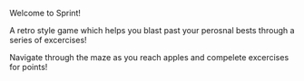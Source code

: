 Welcome to Sprint!

A retro style game which helps you blast past your perosnal bests through a series of excercises!

Navigate through the maze as you reach apples and compelete excercises for points!

